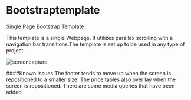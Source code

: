 # Bootstraptemplate
Single Page Bootstrap Template

This template is a single Webpage. It utilizes parallax scrolling with a navigation bar transitions.The template is set up to be used in any type of project.

![screencapture](https://cloud.githubusercontent.com/assets/11635523/8840317/6b3dcffe-3094-11e5-9554-6564d84a7043.png)

####Known Issues
The footer tends to move up when the screen is repositioned to a smaller size. The price tables also over lay when the screen is repositioned. There are some media queries that have been added. 


